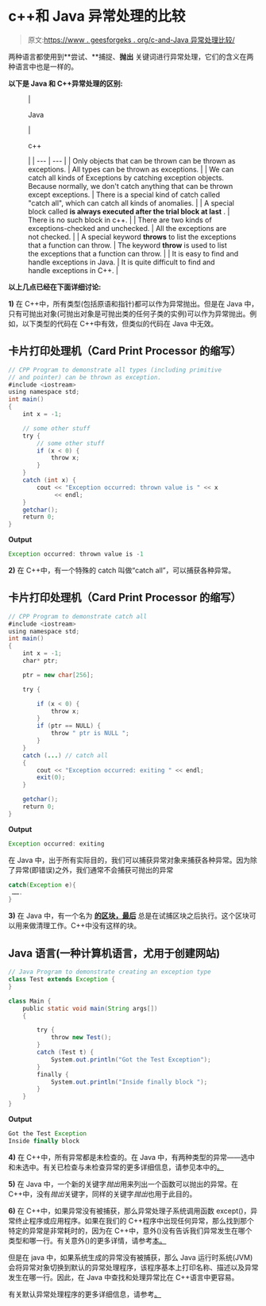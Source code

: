 # c++和 Java 异常处理的比较

> 原文:[https://www . geesforgeks . org/c-and-Java 异常处理比较/](https://www.geeksforgeeks.org/comparison-of-exception-handling-in-c-and-java/)

两种语言都使用到**尝试、**捕捉、**抛出** 关键词进行异常处理，它们的含义在两种语言中也是一样的。

**以下是 Java 和 C++异常处理的区别:**

<figure class="table">

| 

Java

 | 

c++

 |
| --- | --- |
| Only objects that can be thrown can be thrown as exceptions. | All types can be thrown as exceptions. |
| We can catch all kinds of Exceptions by catching exception objects. Because normally, we don't catch anything that can be thrown except exceptions. | There is a special kind of catch called "catch all", which can catch all kinds of anomalies. |
| A special block called **is always executed after the trial block at last** . | There is no such block in c++. |
| There are two kinds of exceptions-checked and unchecked. | All the exceptions are not checked. |
| A special keyword **throws** to list the exceptions that a function can throw. | The keyword **throw** is used to list the exceptions that a function can throw. |
| It is easy to find and handle exceptions in Java. | It is quite difficult to find and handle exceptions in C++. |

</figure>

**以上几点已经在下面详细讨论:**

**1)** 在 C++中，所有类型(包括原语和指针)都可以作为异常抛出。但是在 Java 中，只有可抛出对象(可抛出对象是可抛出类的任何子类的实例)可以作为异常抛出。例如，以下类型的代码在 C++中有效，但类似的代码在 Java 中无效。

## 卡片打印处理机（Card Print Processor 的缩写）

```java
// CPP Program to demonstrate all types (including primitive
// and pointer) can be thrown as exception.
#include <iostream>
using namespace std;
int main()
{
    int x = -1;

    // some other stuff
    try {
        // some other stuff
        if (x < 0) {
            throw x;
        }
    }
    catch (int x) {
        cout << "Exception occurred: thrown value is " << x
             << endl;
    }
    getchar();
    return 0;
}
```

**Output**

```java
Exception occurred: thrown value is -1
```

**2)** 在 C++中，有一个特殊的 catch 叫做“catch all”，可以捕获各种异常。

## 卡片打印处理机（Card Print Processor 的缩写）

```java
// CPP Program to demonstrate catch all
#include <iostream>
using namespace std;
int main()
{
    int x = -1;
    char* ptr;

    ptr = new char[256];

    try {

        if (x < 0) {
            throw x;
        }
        if (ptr == NULL) {
            throw " ptr is NULL ";
        }
    }
    catch (...) // catch all
    {
        cout << "Exception occurred: exiting " << endl;
        exit(0);
    }

    getchar();
    return 0;
}
```

**Output**

```java
Exception occurred: exiting 
```

在 Java 中，出于所有实际目的，我们可以捕获异常对象来捕获各种异常。因为除了异常(即错误)之外，我们通常不会捕获可抛出的异常

```java
catch(Exception e){
 …….
}
```

**3)** 在 Java 中，有一个名为 [**的区块，最后**](https://www.geeksforgeeks.org/java-program-to-use-finally-block-for-catching-exceptions/) [](http://download.oracle.com/javase/tutorial/essential/exceptions/finally.html)总是在试捕区块之后执行。这个区块可以用来做清理工作。C++中没有这样的块。

## Java 语言(一种计算机语言，尤用于创建网站)

```java
// Java Program to demonstrate creating an exception type
class Test extends Exception {
}

class Main {
    public static void main(String args[])
    {

        try {
            throw new Test();
        }
        catch (Test t) {
            System.out.println("Got the Test Exception");
        }
        finally {
            System.out.println("Inside finally block ");
        }
    }
}
```

**Output**

```java
Got the Test Exception
Inside finally block 
```

**4)** 在 C++中，所有异常都是未检查的。在 Java 中，有两种类型的异常——选中和未选中。有关已检查与未检查异常的更多详细信息，请参见本中的[。](http://tutorials.jenkov.com/java-exception-handling/checked-or-unchecked-exceptions.html)

**5)** 在 Java 中，一个新的关键字*抛出*用来列出一个函数可以抛出的异常。在 C++中，没有*抛出*关键字，同样的关键字*抛出*也用于此目的。

**6)** 在 C++中，如果异常没有被捕获，那么异常处理子系统调用函数 except()，异常终止程序或应用程序。如果在我们的 C++程序中出现任何异常，那么找到那个特定的异常是非常耗时的，因为在 C++中，意外()没有告诉我们异常发生在哪个类型和哪一行。有关意外()的更多详情，请参考[本。](https://www.geeksforgeeks.org/customizing-termination-behavior-uncaught-exception-c/#:~:text=The%20exception%20handling%20subsystem%20calls,be%20performed%20during%20process%20termination.)

但是在 java 中，如果系统生成的异常没有被捕获，那么 Java 运行时系统(JVM)会将异常对象切换到默认的异常处理程序，该程序基本上打印名称、描述以及异常发生在哪一行。因此，在 Java 中查找和处理异常比在 C++语言中更容易。

有关默认异常处理程序的更多详细信息，请参考[。](https://www.geeksforgeeks.org/exceptions-in-java/)